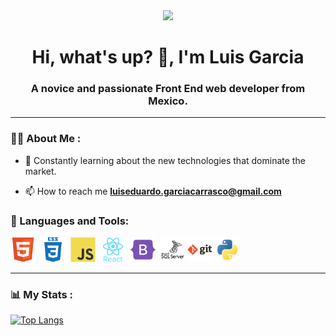 <div id="header" align="center">
    <img src="https://media.giphy.com/media/ve43TyDQ3B4me7d22z/giphy.gif" width="300"/>
    <h1 align="center">Hi, what's up? 👋, I'm Luis Garcia</h1>
    <h3 align="center">A novice and passionate Front End web developer from Mexico.</h3>
</div>

---

### 👨‍💻 About Me :

- 📝 Constantly learning about the new technologies that dominate the market.

- 📫 How to reach me **luiseduardo.garciacarrasco@gmail.com**

<div align="left">
    <h3>🔨 Languages and Tools:</h3>
    <div>
        <img src="https://github.com/devicons/devicon/blob/master/icons/html5/html5-original.svg" title="HTML5" alt="HTML" width="40" height="40"/>&nbsp;
        <img src="https://github.com/devicons/devicon/blob/master/icons/css3/css3-plain-wordmark.svg"  title="CSS3" alt="CSS" width="40" height="40"/>&nbsp;
        <img src="https://github.com/devicons/devicon/blob/master/icons/javascript/javascript-original.svg" title="JavaScript" alt="JavaScript" width="40" height="40"/>&nbsp;
        <img src="https://github.com/devicons/devicon/blob/master/icons/react/react-original-wordmark.svg" title="React" alt="React" width="40" height="40"/>&nbsp;
        <img src="https://github.com/devicons/devicon/blob/master/icons/bootstrap/bootstrap-plain.svg" title="Bootstrap" alt="Bootstrap" width="40" height="40"/>&nbsp;
        <img src="https://github.com/devicons/devicon/blob/master/icons/microsoftsqlserver/microsoftsqlserver-plain-wordmark.svg" title="SQL Server" **alt="SQL" width="40" height="40"/>
        <img src="https://github.com/devicons/devicon/blob/master/icons/git/git-original-wordmark.svg" title="Git" **alt="Git" width="40" height="40"/>
        <img src="https://github.com/devicons/devicon/blob/master/icons/python/python-original.svg" title="Python" **alt="Python" width="40" height="40"/>
      </div>
</div>

---

### 📊 My Stats :

[![Top Langs](https://github-readme-stats.vercel.app/api/top-langs/?username=Luis-Garcia-C07&layout=compact)](https://github.com/Luis-Garcia-C07/github-readme-stats)
